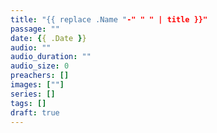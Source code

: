 ```yaml
---
title: "{{ replace .Name "-" " " | title }}"
passage: ""
date: {{ .Date }}
audio: ""
audio_duration: ""
audio_size: 0
preachers: []
images: [""]
series: []
tags: []
draft: true
---
```

